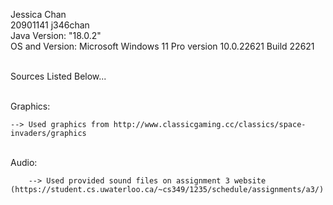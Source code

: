 Jessica Chan\
20901141 j346chan\
Java Version: "18.0.2"\
OS and Version: Microsoft Windows 11 Pro version 10.0.22621 Build 22621

\
Sources Listed Below...


\
Graphics:

    --> Used graphics from http://www.classicgaming.cc/classics/space-invaders/graphics

\
Audio:

        --> Used provided sound files on assignment 3 website (https://student.cs.uwaterloo.ca/~cs349/1235/schedule/assignments/a3/)



